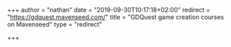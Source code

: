 +++
author = "nathan"
date = "2019-09-30T10:17:18+02:00"
redirect = "https://gdquest.mavenseed.com/"
title = "GDQuest game creation courses on Mavenseed"
type = "redirect"

+++
